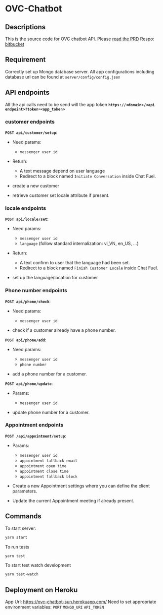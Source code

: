 # OVC-Chatbot

## Descriptions

This is the source code for OVC chatbot API.
Please [read the PRD](http://bit.ly/2voU8bQ)
Respo: [bitbucket](https://bitbucket.org/account/user/solutions-union/projects/OV)

## Requirement
Correctly set up Mongo database server.
All app configurations including database url can be found at `server/config/config.json`

## API endpoints

All the api calls need to be send will the app token
**`https://<domain>/<api endpoint>?token=<app_token>`**

### customer endpoints
**`POST api/customer/setup`**:

- Need params:
    - `messenger user id`

- Return:
    - A text message depend on user language
    - Redirect to a block named `Initiate Conversation` inside Chat Fuel.

- create a new customer
- retrieve customer set locale attribute if present.

### locale endpoints
**`POST api/locale/set`**:

- Need params:
    - `messenger user id`
    - `language` (follow standard internalization: vi_VN, en_US, ...)

- Return:
    - A text confirm to user that the language had been set.
    - Redirect to a block named `Finish Customer Locale` inside Chat Fuel.

- set up the language/location for customer

### Phone number endpoints
**`POST api/phone/check`**:

- Need params:
    - `messenger user id`

- check if a customer already have a phone number.

**`POST api/phone/add`**:

- Need params:
    - `messenger user id`
    - `phone number`

- add a phone number for a customer.

**`POST api/phone/update`**:

- Params:
    - `messenger user id`

- update phone number for a customer.

### Appointment endpoints
**`POST /api/appointment/setup`**:

- Params:
    - `messenger user id`
    - `appointment fallback email`
    - `appointment open time`
    - `appointment close time`
    - `appointment fallback block`

- Create a new Appointment settings where you can define the client parameters.
- Update the current Appointment meeting if already present.

## Commands
To start server:
```bash
yarn start
```

To run tests
```bash
yarn test
```

To start test watch development
```bash
yarn test-watch
```

## Deployment on Heroku
App Url: https://ovc-chatbot-sun.herokuapp.com/
Need to set appropriate environment variables:
`PORT`
`MONGO_URI`
`API_TOKEN`
